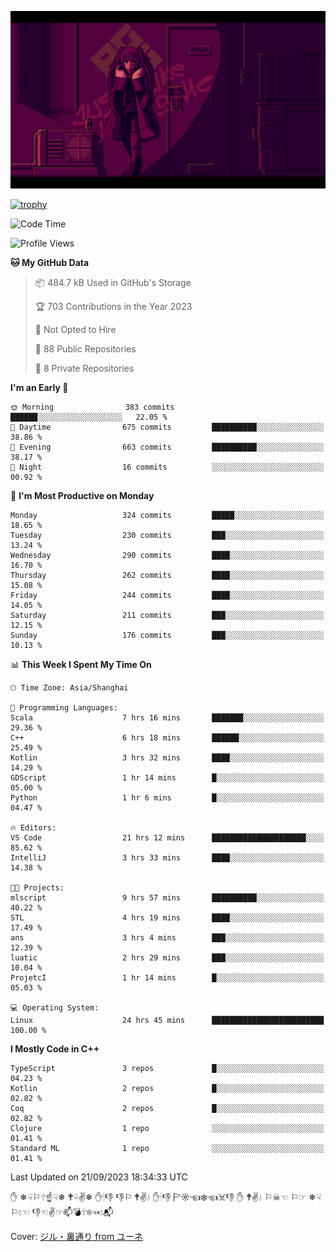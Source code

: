 ![](imgs/main.png)

[![trophy](https://github-profile-trophy.vercel.app/?username=NeilKleistGao&theme=dracula)](https://github.com/ryo-ma/github-profile-trophy)

<!--START_SECTION:waka-->
![Code Time](http://img.shields.io/badge/Code%20Time-85%20hrs%2024%20mins-blue)

![Profile Views](http://img.shields.io/badge/Profile%20Views-9-blue)

**🐱 My GitHub Data** 

> 📦 484.7 kB Used in GitHub's Storage 
 > 
> 🏆 703 Contributions in the Year 2023
 > 
> 🚫 Not Opted to Hire
 > 
> 📜 88 Public Repositories 
 > 
> 🔑 8 Private Repositories 
 > 
**I'm an Early 🐤** 

```text
🌞 Morning                383 commits         ██████░░░░░░░░░░░░░░░░░░░   22.05 % 
🌆 Daytime                675 commits         ██████████░░░░░░░░░░░░░░░   38.86 % 
🌃 Evening                663 commits         ██████████░░░░░░░░░░░░░░░   38.17 % 
🌙 Night                  16 commits          ░░░░░░░░░░░░░░░░░░░░░░░░░   00.92 % 
```
📅 **I'm Most Productive on Monday** 

```text
Monday                   324 commits         █████░░░░░░░░░░░░░░░░░░░░   18.65 % 
Tuesday                  230 commits         ███░░░░░░░░░░░░░░░░░░░░░░   13.24 % 
Wednesday                290 commits         ████░░░░░░░░░░░░░░░░░░░░░   16.70 % 
Thursday                 262 commits         ████░░░░░░░░░░░░░░░░░░░░░   15.08 % 
Friday                   244 commits         ████░░░░░░░░░░░░░░░░░░░░░   14.05 % 
Saturday                 211 commits         ███░░░░░░░░░░░░░░░░░░░░░░   12.15 % 
Sunday                   176 commits         ███░░░░░░░░░░░░░░░░░░░░░░   10.13 % 
```


📊 **This Week I Spent My Time On** 

```text
🕑︎ Time Zone: Asia/Shanghai

💬 Programming Languages: 
Scala                    7 hrs 16 mins       ███████░░░░░░░░░░░░░░░░░░   29.36 % 
C++                      6 hrs 18 mins       ██████░░░░░░░░░░░░░░░░░░░   25.49 % 
Kotlin                   3 hrs 32 mins       ████░░░░░░░░░░░░░░░░░░░░░   14.29 % 
GDScript                 1 hr 14 mins        █░░░░░░░░░░░░░░░░░░░░░░░░   05.00 % 
Python                   1 hr 6 mins         █░░░░░░░░░░░░░░░░░░░░░░░░   04.47 % 

🔥 Editors: 
VS Code                  21 hrs 12 mins      █████████████████████░░░░   85.62 % 
IntelliJ                 3 hrs 33 mins       ████░░░░░░░░░░░░░░░░░░░░░   14.38 % 

🐱‍💻 Projects: 
mlscript                 9 hrs 57 mins       ██████████░░░░░░░░░░░░░░░   40.22 % 
STL                      4 hrs 19 mins       ████░░░░░░░░░░░░░░░░░░░░░   17.49 % 
ans                      3 hrs 4 mins        ███░░░░░░░░░░░░░░░░░░░░░░   12.39 % 
luatic                   2 hrs 29 mins       ███░░░░░░░░░░░░░░░░░░░░░░   10.04 % 
ProjetcI                 1 hr 14 mins        █░░░░░░░░░░░░░░░░░░░░░░░░   05.03 % 

💻 Operating System: 
Linux                    24 hrs 45 mins      █████████████████████████   100.00 % 
```

**I Mostly Code in C++** 

```text
TypeScript               3 repos             █░░░░░░░░░░░░░░░░░░░░░░░░   04.23 % 
Kotlin                   2 repos             █░░░░░░░░░░░░░░░░░░░░░░░░   02.82 % 
Coq                      2 repos             █░░░░░░░░░░░░░░░░░░░░░░░░   02.82 % 
Clojure                  1 repo              ░░░░░░░░░░░░░░░░░░░░░░░░░   01.41 % 
Standard ML              1 repo              ░░░░░░░░░░░░░░░░░░░░░░░░░   01.41 % 
```




 Last Updated on 21/09/2023 18:34:33 UTC
<!--END_SECTION:waka-->

✋ ❄☟⚐🕆☝☟❄ 🕈☟✌❄ ✋🕯👎 👎⚐ 🕈✌💧 ✋🕯👎 🏱☼☜❄☜☠👎 ✋ 🕈✌💧 ⚐☠☜ ⚐☞ ❄☟⚐💧☜ 👎☜✌☞📫💣🕆❄☜💧📬

Cover: [ジル・裏通り from ユーネ](https://www.pixiv.net/artworks/62127066)
